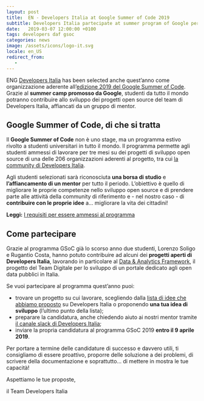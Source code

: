 ```yaml
---
layout: post
title:  EN - Developers Italia at Google Summer of Code 2019
subtitle: Developers Italia partecipate at summer program of Google per studenti che hanno idee e voglia di mettersi in gioco. Ecco come candidarsi
date:   2019-03-07 12:00:00 +0100
tags: developers daf gsoc
categories: news
image: /assets/icons/logo-it.svg
locale: en_US
redirect_from:
   -
---
```

ENG
[Developers Italia](https://developers.italia.it/) has been selected anche quest’anno come organizzazione aderente all’[edizione 2019 del Google Summer of Code](https://summerofcode.withgoogle.com/). Grazie al **summer camp promosso da Google**, studenti da tutto il mondo potranno contribuire allo sviluppo dei progetti open source del team di Developers Italia, affiancati da un gruppo di mentor. 

## Google Summer of Code, di che si tratta

Il **Google Summer of Code** non è uno stage, ma un programma estivo rivolto a studenti universitari in tutto il mondo. Il programma permette agli studenti ammessi di lavorare per tre mesi su dei progetti di sviluppo open source di una delle 206 organizzazioni aderenti al progetto, tra cui [la community di Developers Italia](https://summerofcode.withgoogle.com/organizations/5088529877565440/).

Agli studenti selezionati sarà riconosciuta **una borsa di studio** e **l’affiancamento di un mentor** per tutto il periodo. L’obiettivo è quello di migliorare le proprie competenze nello sviluppo open source e di prendere parte alle attività della community di riferimento e - nel nostro caso - di **contribuire con le proprie idee** a… migliorare la vita dei cittadini!

**Leggi:** [I requisiti per essere ammessi al programma](https://summerofcode.withgoogle.com/get-started/)

## Come partecipare

Grazie al programma GSoC già lo scorso anno due studenti, Lorenzo Soligo e Rugantio Costa, hanno potuto contribuire ad alcuni dei **progetti aperti di Developers Italia**, lavorando in particolare al [Data & Analytics Framework](https://teamdigitale.governo.it/it/projects/daf.htm), il progetto del Team Digitale per lo sviluppo di un portale dedicato agli open data pubblici in Italia. 

Se vuoi partecipare al programma quest’anno puoi:

- trovare un progetto su cui lavorare, scegliendo dalla [lista di idee che abbiamo proposto](https://developers.italia.it/en/gsoc-ideas/) su Developers Italia o proponendo **una tua idea di sviluppo** (l’ultimo punto della lista); 
- preparare la candidatura, anche chiedendo aiuto ai nostri mentor tramite [il canale slack di Developers Italia](https://slack.developers.italia.it/);
- inviare la propria candidatura al programma GSoC 2019 **entro il 9 aprile 2019**. 

Per portare a termine delle candidature di successo e davvero utili, ti consigliamo di essere proattivo, proporre delle soluzione a dei problemi, di scrivere della documentazione e soprattutto… di mettere in mostra le tue capacità!

Aspettiamo le tue proposte,

il Team Developers Italia
